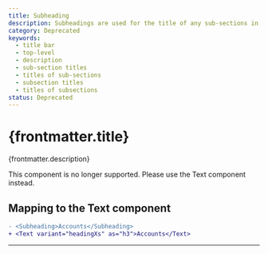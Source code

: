 ```yaml
---
title: Subheading
description: Subheadings are used for the title of any sub-sections in top-level page sections.
category: Deprecated
keywords:
  - title bar
  - top-level
  - description
  - sub-section titles
  - titles of sub-sections
  - subsection titles
  - titles of subsections
status: Deprecated
---
```


# {frontmatter.title}

<Lede>{frontmatter.description}</Lede>

<StatusBanner status={frontmatter.status}>
  This component is no longer supported. Please use the Text component instead.
</StatusBanner>

## Mapping to the Text component

```diff
- <Subheading>Accounts</Subheading>
+ <Text variant="headingXs" as="h3">Accounts</Text>
```

---
